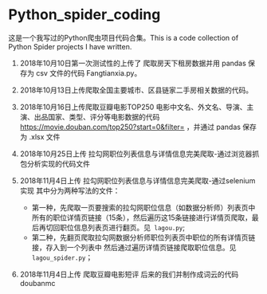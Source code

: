 # Python_spider_coding
这是一个我写过的Python爬虫项目代码合集。This is a code collection of Python Spider projects I have written.

1. 2018年10月10日第一次测试性的上传了 爬取房天下租房数据并用 pandas 保存为 csv 文件的代码 Fangtianxia.py。

2. 2018年10月13日上传爬取全国主要城市、区县链家二手房相关数据的代码。

3. 2018年10月16日上传爬取豆瓣电影TOP250 电影中文名、外文名、导演、主演、出品国家、类型、评分等电影数据的代码 https://movie.douban.com/top250?start=0&filter= ，并通过 pandas 保存为 .xlsx 文件

4. 2018年10月25日上传 拉勾网职位列表信息与详情信息完美爬取-通过浏览器抓包分析实现的代码文件

5. 2018年11月4日上传  拉勾网职位列表信息与详情信息完美爬取-通过selenium实现 其中分为两种写法的文件：
   - 第一种，先爬取一页要搜索的拉勾网职位信息（如数据分析师）列表页中所有的职位详情页链接（15条），然后遍历这15条链接进行详情页爬取，最后再切回职位信息列表页进行翻页。见` lagou.py`;
   - 第二种，先翻页爬取拉勾网数据分析师职位列表页中职位的所有详情页链接，存入到一个列表中 然后通过遍历详情页链接爬取职位信息。见`lagou_spider.py`；

6. 2018年11月4日上传 爬取豆瓣电影短评 后来的我们并制作成词云的代码 doubanmc

